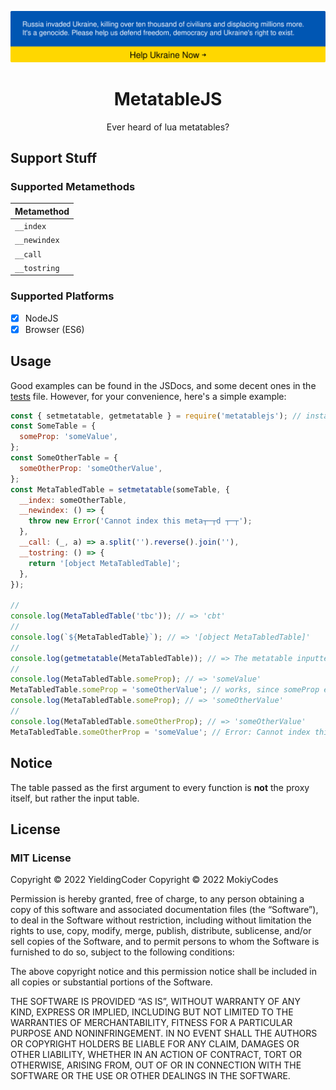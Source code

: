 <span align="center">

[![Stand With Ukraine](https://raw.githubusercontent.com/vshymanskyy/StandWithUkraine/main/banner2-direct.svg)](https://vshymanskyy.github.io/StandWithUkraine)

# MetatableJS

Ever heard of lua metatables?

</span>

## Support Stuff

### Supported Metamethods

| Metamethod   |
| ------------ |
| `__index`    |
| `__newindex` |
| `__call`     |
| `__tostring` |

### Supported Platforms

- [x] NodeJS
- [x] Browser (ES6)

## Usage

Good examples can be found in the JSDocs, and some decent ones in the [tests](https://github.com/YieldingExploiter/MetatableJS/blob/main/test.js) file. However, for your convenience, here's a simple example:

```js
const { setmetatable, getmetatable } = require('metatablejs'); // installed via `pnpm i metatablejs`
const SomeTable = {
  someProp: 'someValue',
};
const SomeOtherTable = {
  someOtherProp: 'someOtherValue',
};
const MetaTabledTable = setmetatable(someTable, {
  __index: someOtherTable,
  __newindex: () => {
    throw new Error('Cannot index this meta┬─┬d ┬─┬');
  },
  __call: (_, a) => a.split('').reverse().join(''),
  __tostring: () => {
    return '[object MetaTabledTable]';
  },
});

//
console.log(MetaTabledTable('tbc')); // => 'cbt'
//
console.log(`${MetaTabledTable}`); // => '[object MetaTabledTable]'
//
console.log(getmetatable(MetaTabledTable)); // => The metatable inputted as the 2nd arg to setmetatable()
//
console.log(MetaTabledTable.someProp); // => 'someValue'
MetaTabledTable.someProp = 'someOtherValue'; // works, since someProp exists on the pre-metatabled table
console.log(MetaTabledTable.someProp); // => 'someOtherValue'
//
console.log(MetaTabledTable.someOtherProp); // => 'someOtherValue'
MetaTabledTable.someOtherProp = 'someValue'; // Error: Cannot index this meta┬─┬d ┬─┬
```

## Notice

The table passed as the first argument to every function is **not** the proxy itself, but rather the input table.

## License

### MIT License

Copyright © 2022 YieldingCoder
Copyright © 2022 MokiyCodes

Permission is hereby granted, free of charge, to any person obtaining a copy of this software and associated documentation files (the “Software”), to deal in the Software without restriction, including without limitation the rights to use, copy, modify, merge, publish, distribute, sublicense, and/or sell copies of the Software, and to permit persons to whom the Software is furnished to do so, subject to the following conditions:

The above copyright notice and this permission notice shall be included in all copies or substantial portions of the Software.

THE SOFTWARE IS PROVIDED “AS IS”, WITHOUT WARRANTY OF ANY KIND, EXPRESS OR IMPLIED, INCLUDING BUT NOT LIMITED TO THE WARRANTIES OF MERCHANTABILITY, FITNESS FOR A PARTICULAR PURPOSE AND NONINFRINGEMENT. IN NO EVENT SHALL THE AUTHORS OR COPYRIGHT HOLDERS BE LIABLE FOR ANY CLAIM, DAMAGES OR OTHER LIABILITY, WHETHER IN AN ACTION OF CONTRACT, TORT OR OTHERWISE, ARISING FROM, OUT OF OR IN CONNECTION WITH THE SOFTWARE OR THE USE OR OTHER DEALINGS IN THE SOFTWARE.
